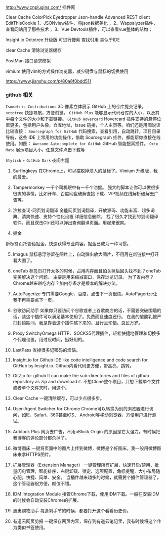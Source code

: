 http://www.cnplugins.com/ 插件网

Clear Cache
ColorPick Eyedropper
Json-handle
Advanced REST client
EditThisCookie
1、JSONview插件，将json数据美化；
2、Wappalyzer插件，查看网站用了那些技术；
3、Vue Devtools插件，可以查看vue整体的结构；


Insight.io Octotree 升级版 可进行搜索 查找引用 类似于IDE

clear Cache 清除浏览器缓存

PostMan 接口请求模拟

vimium  使用vim的方式操作浏览器，减少键盘与鼠标的切换使用

https://www.jianshu.com/p/80a8f0bdd511

### github 相关
`Isometric Contributions` 3D 像素立体展示 GitHub 上的仓库提交记录。
`octotree` 快捷导航，方便浏览。
`GitHub Plus` 能够显示代码仓库的大小，以及其中每个文件的大小和下载链接。
`GitHub Hovercard` Hovercard 插件支持的悬停位置更多，包括用户头像，仓库地址，Issue 链接，个人主页等。咱们还是用图说话比较直接：
`Sourcegraph for GitHub` 代码搜索，查看引用，自动跳转，项目目录导航，这些 IDE 上常用的功能操作，借助 Sourcegraph 插件，都能帮你直接在线使用。如图：
`Awesome Autocomplete for GitHub` GitHub 智能搜索插件。
`Octo Mate` 展示项目大小，任意文件点击下载等

`Stylish` +  `GitHub Dark` 夜间主题

1. Surfingkeys
在Chrome上，可以摆脱掉烦人的鼠标了。Vimium 升级版，我的最爱。


2. Tampermonkey
一千个司机眼中有一千个油猴。
强大的脚本让你可以做很多很爽的事情。比如开车、百度网盘破解直接下载、VIP视频在线解析破解去广告等。


3. 沙拉查词-网页划词翻译
全能网页划词翻译，开放源码、功能丰富、超多词典、清爽快速、支持个性化设置
详细信息删除。
找了很久才找到的划词翻译软件，而且双击Ctrl还可以弹出查询翻译页面。用起来很爽。

4. 掘金

新标签页托管给掘金，快速获得专业内容。掘金已成为一种习惯。

5. Imagus
鼠标悬浮停留在图片上，自动弹出放大图片，不用再在新链接中打开看大图了。


6. oneTab
标签页打开太多的时候，占用内存而且怕关掉后回头找不到？oneTab完美解决这个问题。
主要是用来缩减窗口，保存浏览记录。
为了省内存？Chrome越来越吃内存？加内存条才是根本的解决办法。


7. AutoPagerize
专门需要Google、百度，点击下一页很烦。AutoPagerize让我不再需要点下一页。


8. 谷歌访问助手
如果你只要访问个谷歌或者上谷歌商店的话，不需要突破围墙的话，装这个插件可以满足基本使用了。免费而且速度还行。
在我的酸酸乳被严打封锁期间，我是靠着这个插件熬下来的，且行且珍惜。良民万岁。


9. Proxy SwitchyOmega
HTTP、SOCKS5代理插件，轻松快捷地管理和切换多个代理设置。用过段时间，挺好用的。


10. LastPass
省掉很多记密码的烦恼。


11. Insight.io for Github
IDE like code intelligence and code search for GitHub by Insight.io.
Github内看代码更方便，带高亮、跳转。


12. GitZip for github
It can make the sub-directories and files of github repository as zip and download it.
不想Clone整个项目，只想下载单个文件或者单个文件夹时，用这个。


13. Clear Cache
一键清除缓存，可以少点很多步。


14. User-Agent Switcher for Chrome
Chrome可以转换为别的浏览器进行访问，如IE、Safari、360甚至iOS、 Android等移动浏览器，方便用户进行测试。


15. Adblock Plus
网页去广告，不用uBlock Origin 的原因是它太强力，有时候把我博客的评论部分都杀掉了。


16. 微博图床
一键将页面中的图片上传到微博，微博是个好图床。我一般用微博图床来拿HTTPS图片。


17. 扩展管理器（Extension Manager）
一键管理所有扩展，快速开启/禁用、批量闪电管理，智能排序，右键卸载、锁定、选项配置，角标提醒，大小布局随心配。快捷、简单、安全。
当插件越来越多的时候，就需要个插件管理器了。这个管理器很方便，颜值不错。


18. IDM Integration Module
接管Chrome下载，使用IDM下载。一般在安装IDM的时候会自动安装Chrome的扩展。


19. 惠惠购物助手
每逢剁手节的时候，都要打开这个看看历史价。


20. 有道云网页剪报
一键保存网页内容，保存到有道云笔记里，我有时候将这个作为类似书签使用。
